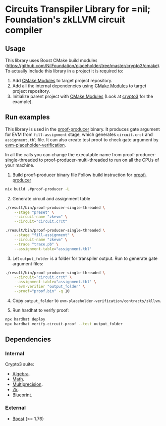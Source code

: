 # Circuits Transpiler Library for =nil; Foundation's zkLLVM circuit compiler

## Usage

This library uses Boost CMake build modules (https://github.com/NilFoundation/placeholder/tree/master/crypto3/cmake).
To actually include this library in a project it is required to:

1. Add [CMake Modules](https://github.com/NilFoundation/placeholder/tree/master/crypto3/cmake) to target project repository.
2. Add all the internal dependencies using [CMake Modules](https://github.com/NilFoundation/placeholder/tree/master/crypto3/cmake) to target project repository.
3. Initialize parent project with [CMake Modules](https://github.com/NilFoundation/placeholder/tree/master/crypto3/cmake) (Look at [crypto3](https://github.com/NilFoundation/placeholder/tree/master/crypto3) for the example).

## Run examples
This library is used in the [proof-producer](https://github.com/NilFoundation/placeholder/tree/master/proof-producer) binary.
It produces gate argument for EVM from `fill-assignment` stage, which generates `circuit.crct` and `assignment.tbl` file.
It can also create test proof to check gate argument by [evm-placeholder-verification](https://github.com/NilFoundation/evm-placeholder-verification).

In all the calls you can change the executable name from
proof-producer-single-threaded to proof-producer-multi-threaded to run on all
the CPUs of your machine.

1. Build proof-producer binary file
Follow build instruction for [proof-producer](https://github.com/NilFoundation/placeholder/tree/master/proof-producer)
```bash
nix build .#proof-producer -L
```
2. Generate circuit and assignment table
```bash
./result/bin/proof-producer-single-threaded \
    --stage "preset" \
    --circuit-name "zkevm" \
    --circuit="circuit.crct"
```

```bash
./result/bin/proof-producer-single-threaded \
    --stage "fill-assignment" \
    --circuit-name "zkevm" \
    --trace "trace.pb" \
    --assignment-table="assignment.tbl"
```

3. Let `output_folder` is a folder for transpiler output. Run to generate gate argument files:
```bash
./result/bin/proof-producer-single-threaded \
    --circuit="circuit.crct" \
    --assignment-table="assignment.tbl" \
    --evm-verifier "output_folder" \
    --proof="proof.bin" -q 10
```
4. Copy `output_folder` to `evm-placeholder-verification/contracts/zkllvm`.

5. Run hardhat to verify proof:
```bash
npx hardhat deploy
npx hardhat verify-circuit-proof --test output_folder
```
## Dependencies

### Internal

Crypto3 suite:

* [Algebra](https://github.com/NilFoundation/placeholder/tree/master/crypto3/libs/algebra).
* [Math](https://github.com/NilFoundation/placeholder/tree/master/crypto3/libs/math).
* [Multiprecision](https://github.com/NilFoundation/placeholder/tree/master/crypto3/libs/multiprecision).
* [Zk](https://github.com/NilFoundation/placeholder/tree/master/crypto3/libs/zk).
* [Blueprint](https://github.com/NilFoundation/placeholder/tree/master/crypto3/libs/blueprint).

### External
* [Boost](https://boost.org) (>= 1.76)

